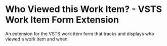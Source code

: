 # Who Viewed this Work Item? - VSTS Work Item Form Extension #

An extension for the VSTS work item form that tracks and displays who viewed a work item and when.

